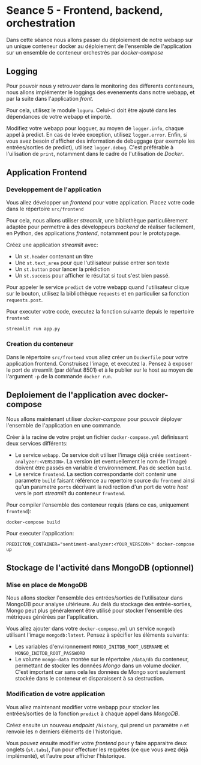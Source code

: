 # Seance 5 - Frontend, backend, orchestration

Dans cette séance nous allons passer du déploiement de notre webapp sur un unique conteneur docker au déploiement de l'ensemble de l'application sur un ensemble de conteneur orchestrés par _docker-compose_

## Logging

Pour pouvoir nous y retrouver dans le monitoring des differents conteneurs, nous allons implémenter le loggings des evenements dans notre webapp, et par la suite dans l'application _front_.

Pour cela, utilisez le module `loguru`. Celui-ci doit être ajouté dans les dépendances de votre webapp et importé. 

Modifiez votre webapp pour logguer, au moyen de `logger.info`, chaque appel à predict. En cas de levée exception, utilisez `logger.error`. Enfin, si vous avez besoin d'afficher des information de debuggage (par exemple les entrées/sorties de predict), utilisez `logger.debug`. C'est préférable à l'uilisation de `print`, notamment dans le cadre de l'utilisation de _Docker_.

## Application Frontend

### Developpement de l'application

Vous allez développer un _frontend_ pour votre application. Placez votre code dans le répertoire `src/frontend`

Pour cela, nous allons utiliser _streamlit_, une bibliothèque particulièrement adaptée pour permettre à des développeurs _backend_ de réaliser facilement, en Python, des applications _frontend_, notamment pour le prototypage.

Créez une application _streamlit_ avec:
- Un `st.header` contenant un titre
- Une `st.text_area` pour que l'utilisateur puisse entrer son texte
- Un `st.button` pour lancer la prédiction
- Un `st.success` pour afficher le résultat si tout s'est bien passé.

Pour appeler le service `predict` de votre webapp quand l'utilisateur clique sur le bouton, utilisez la bibliothèque `requests` et en particulier sa fonction `requests.post`.

Pour executer votre code, executez la fonction suivante depuis le repertoire `frontend`:

```
streamlit run app.py
```

### Creation du conteneur

Dans le répertoire `src/frontend` vous allez créer un `Dockerfile` pour votre application frontend. Construisez l'image, et executez la. Pensez à exposer le port de streamlit (par défaut 8501) et à le publier sur le host au moyen de l'argument `-p` de la commande `docker run`. 

## Deploiement de l'application avec docker-compose

Nous allons maintenant utiliser _docker-compose_ pour pouvoir déployer l'ensemble de l'application en une commande.

Créer à la racine de votre projet un fichier `docker-compose.yml` définissant deux services différents:
- Le service `webapp`. Ce service doit utiliser l'image déjà créée `sentiment-analyzer:<VERSION>`. La version (et eventuellement le nom de l'image) doivent être passés en variable d'environnement. Pas de section `build`.
- Le service `frontend`. La section correspondante doit contenir une parametre `build` faisant référence au repertoire source du `frontend` ainsi qu'un parametre `ports` décrivant la redirection d'un port de votre _host_ vers le port _streamlit_ du conteneur `frontend`.

Pour compiler l'ensemble des conteneur requis (dans ce cas, uniquement `frontend`):
```
docker-compose build
```

Pour executer l'application:
```
PREDICTON_CONTAINER="sentiment-analyzer:<YOUR_VERSION>" docker-compose up
```

## Stockage de l'activité dans MongoDB (optionnel)

### Mise en place de MongoDB

Nous allons stocker l'ensemble des entrées/sorties de l'utilisateur dans MongoDB pour analyse ultérieure. Au delà du stockage des entrée-sorties, Mongo peut plus généralement être utilisé pour stocker l'ensemble des métriques générées par l'application.

Vous allez ajouter dans votre `docker-compose.yml` un service `mongodb` utilisant l'image `mongodb:latest`. Pensez à spécifier les éléments suivants:
- Les variables d'environnement `MONGO_INITDB_ROOT_USERNAME` et `MONGO_INITDB_ROOT_PASSWORD` 
- Le volume `mongo-data` montée sur le répertoire `/data/db` du conteneur, permettant de stocker les données _Mongo_ dans un volume _docker_. C'est important car sans cela les données de Mongo sont seulement stockée dans le conteneur et disparaissent à sa destruction. 

### Modification de votre application

Vous allez maintenant modifier votre webapp pour stocker les entrées/sorties de la fonction `predict` à chaque appel dans _MongoDB_.

Créez ensuite un nouveau _endpoint_ `/history`, qui prend un paramètre `n` et renvoie les _n_ derniers éléments de l'historique.

Vous pouvez ensuite modifier votre _frontend_ pour y faire apparaitre deux onglets (`st.tabs`), l'un pour effectuer les requêtes (ce que vous avez déjà implémenté), et l'autre pour afficher l'historique.




